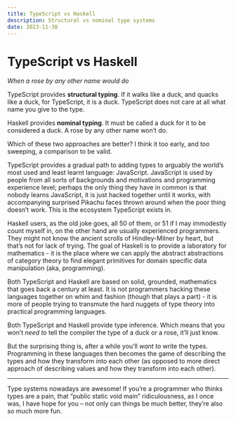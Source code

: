 ```yaml
---
title: TypeScript vs Haskell
description: Structural vs nominal type systems
date: 2023-11-30
---
```


# TypeScript vs Haskell

_When a rose by any other name would do_

TypeScript provides <b>structural typing</b>. If it walks like a duck, and
quacks like a duck, for TypeScript, it is a duck. TypeScript does not care at
all what name you give to the type.

Haskell provides <b>nominal typing</b>. It must be called a duck for it to be
considered a duck. A rose by any other name won’t do.

Which of these two approaches are better? I think it too early, and too
sweeping, a comparison to be valid.

TypeScript provides a gradual path to adding types to arguably the world’s most
used and least learnt language: JavaScript. JavaScript is used by people from
all sorts of backgrounds and motivations and programming experience level;
perhaps the only thing they have in common is that nobody learns JavaScript, it
is just hacked together until it works, with accompanying surprised Pikachu
faces thrown around when the poor thing doesn’t work. This is the ecosystem
TypeScript exists in.

Haskell users, as the old joke goes, all 50 of them, or 51 if I may immodestly
count myself in, on the other hand are usually experienced programmers. They
might not know the ancient scrolls of Hindley-Milner by heart, but that’s not
for lack of trying. The goal of Haskell is to provide a laboratory for
mathematics - it is the place where we can apply the abstract abstractions of
category theory to find elegant primitives for domain specific data manipulation
(aka, programming).

Both TypeScript and Haskell are based on solid, grounded, mathematics that goes
back a century at least. It is not programmers hacking these languages together
on whim and fashion (though that plays a part) - it is more of people trying to
transmute the hard nuggets of type theory into practical programming languages.

Both TypeScript and Haskell provide type inference. Which means that you won’t
_need to_ tell the compiler the type of a duck or a rose, it’ll just know.

But the surprising thing is, after a while you’ll _want to_ write the types.
Programming in these languages then becomes the game of describing the types and
how they transform into each other (as opposed to more direct approach of
describing values and how they transform into each other).

---

Type systems nowadays are awesome! If you’re a programmer who thinks types are a
pain, that “public static void main” ridiculousness, as I once was, I have hope
for you – not only can things be much better, they’re also so much more fun.
